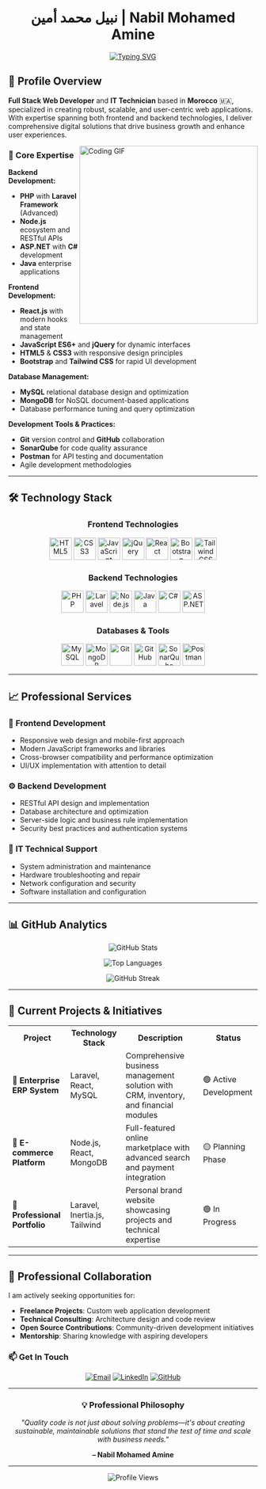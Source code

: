 <h1 align="center"> نبيل محمد أمين | Nabil Mohamed Amine</h1>
<div align="center">

[![Typing SVG](https://readme-typing-svg.demolab.com?font=Fira+Code&size=22&duration=3000&pause=1000&color=00D9FF&center=true&vCenter=true&width=435&lines=Full+Stack+Web+Developer;IT+Technician;Laravel+%26+React+Specialist;Passionate+About+Clean+Code)](https://git.io/typing-svg)

</div>

## 🎯 Profile Overview

**Full Stack Web Developer** and **IT Technician** based in **Morocco** 🇲🇦, specialized in creating robust, scalable, and user-centric web applications. With expertise spanning both frontend and backend technologies, I deliver comprehensive digital solutions that drive business growth and enhance user experiences.

<img align="right" alt="Coding GIF" src="https://raw.githubusercontent.com/rahul-jha98/rahul-jha98/main/techstack.gif" width="360px"/>

### 🚀 Core Expertise

**Backend Development:**
- **PHP** with **Laravel Framework** (Advanced)
- **Node.js** ecosystem and RESTful APIs
- **ASP.NET** with **C#** development
- **Java** enterprise applications

**Frontend Development:**
- **React.js** with modern hooks and state management
- **JavaScript ES6+** and **jQuery** for dynamic interfaces
- **HTML5** & **CSS3** with responsive design principles
- **Bootstrap** and **Tailwind CSS** for rapid UI development

**Database Management:**
- **MySQL** relational database design and optimization
- **MongoDB** for NoSQL document-based applications
- Database performance tuning and query optimization

**Development Tools & Practices:**
- **Git** version control and **GitHub** collaboration
- **SonarQube** for code quality assurance
- **Postman** for API testing and documentation
- Agile development methodologies

---

## 🛠️ Technology Stack

<div align="center">

### Frontend Technologies
<p>
  <img src="https://cdn.jsdelivr.net/gh/devicons/devicon/icons/html5/html5-original.svg" alt="HTML5" height="45"/>
  <img src="https://cdn.jsdelivr.net/gh/devicons/devicon/icons/css3/css3-original.svg" alt="CSS3" height="45"/>
  <img src="https://cdn.jsdelivr.net/gh/devicons/devicon/icons/javascript/javascript-original.svg" alt="JavaScript" height="45"/>
  <img src="https://cdn.jsdelivr.net/gh/devicons/devicon/icons/jquery/jquery-original.svg" alt="jQuery" height="45"/>
  <img src="https://cdn.jsdelivr.net/gh/devicons/devicon/icons/react/react-original.svg" alt="React" height="45"/>
  <img src="https://cdn.jsdelivr.net/gh/devicons/devicon/icons/bootstrap/bootstrap-original.svg" alt="Bootstrap" height="45"/>
  <img src="https://upload.wikimedia.org/wikipedia/commons/thumb/d/d5/Tailwind_CSS_Logo.svg/1280px-Tailwind_CSS_Logo.svg.png" alt="Tailwind CSS" height="45"/>
</p>

### Backend Technologies
<p>
  <img src="https://cdn.jsdelivr.net/gh/devicons/devicon/icons/php/php-original.svg" alt="PHP" height="45"/>
  <img src="https://upload.wikimedia.org/wikipedia/commons/thumb/9/9a/Laravel.svg/1154px-Laravel.svg.png" alt="Laravel" height="45"/>
  <img src="https://cdn.jsdelivr.net/gh/devicons/devicon/icons/nodejs/nodejs-original.svg" alt="Node.js" height="45"/>
  <img src="https://cdn.jsdelivr.net/gh/devicons/devicon/icons/java/java-original.svg" alt="Java" height="45"/>
  <img src="https://cdn.jsdelivr.net/gh/devicons/devicon/icons/csharp/csharp-original.svg" alt="C#" height="45"/>
  <img src="https://cdn.jsdelivr.net/gh/devicons/devicon/icons/dot-net/dot-net-original.svg" alt="ASP.NET" height="45"/>
</p>

### Databases & Tools
<p>
  <img src="https://cdn.jsdelivr.net/gh/devicons/devicon/icons/mysql/mysql-original.svg" alt="MySQL" height="45"/>
  <img src="https://cdn.jsdelivr.net/gh/devicons/devicon/icons/mongodb/mongodb-original.svg" alt="MongoDB" height="45"/>
  <img src="https://cdn.jsdelivr.net/gh/devicons/devicon/icons/git/git-original.svg" alt="Git" height="45"/>
  <img src="https://cdn.jsdelivr.net/gh/devicons/devicon/icons/github/github-original.svg" alt="GitHub" height="45"/>
  <img src="https://cdn.jsdelivr.net/gh/devicons/devicon@latest/icons/sonarqube/sonarqube-original.svg" alt="SonarQube" height="45"/>
  <img src="https://cdn.jsdelivr.net/gh/devicons/devicon@latest/icons/postman/postman-original.svg" alt="Postman" height="45"/>
</p>

</div>

---

## 📈 Professional Services

### 🎨 **Frontend Development**
- Responsive web design and mobile-first approach
- Modern JavaScript frameworks and libraries
- Cross-browser compatibility and performance optimization
- UI/UX implementation with attention to detail

### ⚙️ **Backend Development**
- RESTful API design and implementation
- Database architecture and optimization
- Server-side logic and business rule implementation
- Security best practices and authentication systems

### 🔧 **IT Technical Support**
- System administration and maintenance
- Hardware troubleshooting and repair
- Network configuration and security
- Software installation and configuration

---

## 📊 GitHub Analytics

<div align="center">

![GitHub Stats](https://github-readme-stats.vercel.app/api?username=ton-github&show_icons=true&theme=tokyonight&hide_border=true&count_private=true)

![Top Languages](https://github-readme-stats.vercel.app/api/top-langs/?username=ton-github&layout=compact&theme=tokyonight&hide_border=true)

![GitHub Streak](https://github-readme-streak-stats.herokuapp.com/?user=ton-github&theme=tokyonight&hide_border=true)

</div>

---

## 🚀 Current Projects & Initiatives

<table>
  <tr>
    <th>Project</th>
    <th>Technology Stack</th>
    <th>Description</th>
    <th>Status</th>
  </tr>
  <tr>
    <td>🏢 <strong>Enterprise ERP System</strong></td>
    <td>Laravel, React, MySQL</td>
    <td>Comprehensive business management solution with CRM, inventory, and financial modules</td>
    <td>🟢 Active Development</td>
  </tr>
  <tr>
    <td>🛒 <strong>E-commerce Platform</strong></td>
    <td>Node.js, React, MongoDB</td>
    <td>Full-featured online marketplace with advanced search and payment integration</td>
    <td>🟡 Planning Phase</td>
  </tr>
  <tr>
    <td>💼 <strong>Professional Portfolio</strong></td>
    <td>Laravel, Inertia.js, Tailwind</td>
    <td>Personal brand website showcasing projects and technical expertise</td>
    <td>🟢 In Progress</td>
  </tr>
</table>

---

## 🤝 Professional Collaboration

I am actively seeking opportunities for:

- **Freelance Projects**: Custom web application development
- **Technical Consulting**: Architecture design and code review
- **Open Source Contributions**: Community-driven development initiatives
- **Mentorship**: Sharing knowledge with aspiring developers

### 📫 Get In Touch

<div align="center">

[![Email](https://img.shields.io/badge/Email-D14836?style=for-the-badge&logo=gmail&logoColor=white)](mailto:your.email@example.com)
[![LinkedIn](https://img.shields.io/badge/LinkedIn-0077B5?style=for-the-badge&logo=linkedin&logoColor=white)](https://linkedin.com/in/your-profile)
[![GitHub](https://img.shields.io/badge/GitHub-100000?style=for-the-badge&logo=github&logoColor=white)](https://github.com/ton-github)

</div>

---

<div align="center">

### 💡 Professional Philosophy

*"Quality code is not just about solving problems—it's about creating sustainable, maintainable solutions that stand the test of time and scale with business needs."*

**– Nabil Mohamed Amine**

---

![Profile Views](https://komarev.com/ghpvc/?username=ton-github&color=brightgreen&style=flat-square)

</div>
